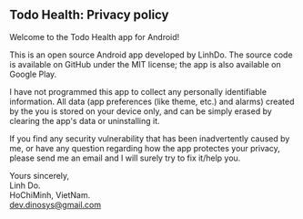 ## Todo Health: Privacy policy

Welcome to the Todo Health app for Android!

This is an open source Android app developed by LinhDo. The source code is available on GitHub under the MIT license; the app is also available on Google Play.

I have not programmed this app to collect any personally identifiable information. All data (app preferences (like theme, etc.) and alarms) created by the you is stored on your device only, and can be simply erased by clearing the app's data or uninstalling it.

If you find any security vulnerability that has been inadvertently caused by me, or have any question regarding how the app protectes your privacy, please send me an email and I will surely try to fix it/help you.

Yours sincerely,  
Linh Do.  
HoChiMinh, VietNam.  
dev.dinosys@gmail.com